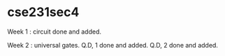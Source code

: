 # cse231sec4
Week 1 : circuit
done and added.

Week 2 : universal gates.
Q.D, 1 done and added.
Q.D, 2 done and added.
